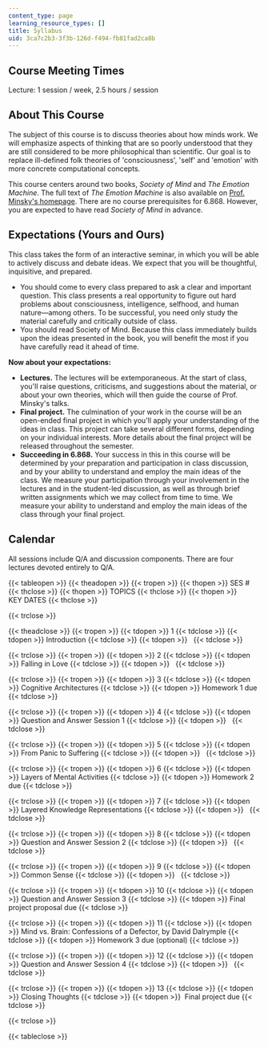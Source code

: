 ```yaml
---
content_type: page
learning_resource_types: []
title: Syllabus
uid: 3ca7c2b3-3f3b-126d-f494-fb81fad2ca8b
---
```


Course Meeting Times
--------------------

Lecture: 1 session / week, 2.5 hours / session

About This Course
-----------------

The subject of this course is to discuss theories about how minds work. We will emphasize aspects of thinking that are so poorly understood that they are still considered to be more philosophical than scientific. Our goal is to replace ill-defined folk theories of 'consciousness', 'self' and 'emotion' with more concrete computational concepts.

This course centers around two books, _Society of Mind_ and _The Emotion Machine_. The full text of _The Emotion Machine_ is also available on [Prof. Minsky's homepage](http://web.media.mit.edu/~minsky/). There are no course prerequisites for 6.868. However, you are expected to have read _Society of Mind_ in advance.

Expectations (Yours and Ours)
-----------------------------

This class takes the form of an interactive seminar, in which you will be able to actively discuss and debate ideas. We expect that you will be thoughtful, inquisitive, and prepared.

*   You should come to every class prepared to ask a clear and important question. This class presents a real opportunity to figure out hard problems about consciousness, intelligence, selfhood, and human nature—among others. To be successful, you need only study the material carefully and critically outside of class.
*   You should read Society of Mind. Because this class immediately builds upon the ideas presented in the book, you will benefit the most if you have carefully read it ahead of time.

**Now about your expectations:**

*   **Lectures.** The lectures will be extemporaneous. At the start of class, you'll raise questions, criticisms, and suggestions about the material, or about your own theories, which will then guide the course of Prof. Minsky's talks.
*   **Final project.** The culmination of your work in the course will be an open-ended final project in which you'll apply your understanding of the ideas in class. This project can take several different forms, depending on your individual interests. More details about the final project will be released throughout the semester.
*   **Succeeding in 6.868.** Your success in this in this course will be determined by your preparation and participation in class discussion, and by your ability to understand and employ the main ideas of the class. We measure your participation through your involvement in the lectures and in the student-led discussion, as well as through brief written assignments which we may collect from time to time. We measure your ability to understand and employ the main ideas of the class through your final project.

Calendar
--------

All sessions include Q/A and discussion components. There are four lectures devoted entirely to Q/A.

{{< tableopen >}}
{{< theadopen >}}
{{< tropen >}}
{{< thopen >}}
SES #
{{< thclose >}}
{{< thopen >}}
TOPICS
{{< thclose >}}
{{< thopen >}}
KEY DATES
{{< thclose >}}

{{< trclose >}}

{{< theadclose >}}
{{< tropen >}}
{{< tdopen >}}
1
{{< tdclose >}}
{{< tdopen >}}
Introduction
{{< tdclose >}}
{{< tdopen >}}
 
{{< tdclose >}}

{{< trclose >}}
{{< tropen >}}
{{< tdopen >}}
2
{{< tdclose >}}
{{< tdopen >}}
Falling in Love
{{< tdclose >}}
{{< tdopen >}}
 
{{< tdclose >}}

{{< trclose >}}
{{< tropen >}}
{{< tdopen >}}
3
{{< tdclose >}}
{{< tdopen >}}
Cognitive Architectures
{{< tdclose >}}
{{< tdopen >}}
Homework 1 due
{{< tdclose >}}

{{< trclose >}}
{{< tropen >}}
{{< tdopen >}}
4
{{< tdclose >}}
{{< tdopen >}}
Question and Answer Session 1
{{< tdclose >}}
{{< tdopen >}}
 
{{< tdclose >}}

{{< trclose >}}
{{< tropen >}}
{{< tdopen >}}
5
{{< tdclose >}}
{{< tdopen >}}
From Panic to Suffering
{{< tdclose >}}
{{< tdopen >}}
 
{{< tdclose >}}

{{< trclose >}}
{{< tropen >}}
{{< tdopen >}}
6
{{< tdclose >}}
{{< tdopen >}}
Layers of Mental Activities
{{< tdclose >}}
{{< tdopen >}}
Homework 2 due
{{< tdclose >}}

{{< trclose >}}
{{< tropen >}}
{{< tdopen >}}
7
{{< tdclose >}}
{{< tdopen >}}
Layered Knowledge Representations
{{< tdclose >}}
{{< tdopen >}}
 
{{< tdclose >}}

{{< trclose >}}
{{< tropen >}}
{{< tdopen >}}
8
{{< tdclose >}}
{{< tdopen >}}
Question and Answer Session 2
{{< tdclose >}}
{{< tdopen >}}
 
{{< tdclose >}}

{{< trclose >}}
{{< tropen >}}
{{< tdopen >}}
9
{{< tdclose >}}
{{< tdopen >}}
Common Sense
{{< tdclose >}}
{{< tdopen >}}
 
{{< tdclose >}}

{{< trclose >}}
{{< tropen >}}
{{< tdopen >}}
10
{{< tdclose >}}
{{< tdopen >}}
Question and Answer Session 3
{{< tdclose >}}
{{< tdopen >}}
Final project proposal due
{{< tdclose >}}

{{< trclose >}}
{{< tropen >}}
{{< tdopen >}}
11
{{< tdclose >}}
{{< tdopen >}}
Mind vs. Brain: Confessions of a Defector, by David Dalrymple
{{< tdclose >}}
{{< tdopen >}}
Homework 3 due (optional)
{{< tdclose >}}

{{< trclose >}}
{{< tropen >}}
{{< tdopen >}}
12
{{< tdclose >}}
{{< tdopen >}}
Question and Answer Session 4
{{< tdclose >}}
{{< tdopen >}}
 
{{< tdclose >}}

{{< trclose >}}
{{< tropen >}}
{{< tdopen >}}
13
{{< tdclose >}}
{{< tdopen >}}
Closing Thoughts
{{< tdclose >}}
{{< tdopen >}}
 Final project due
{{< tdclose >}}

{{< trclose >}}

{{< tableclose >}}